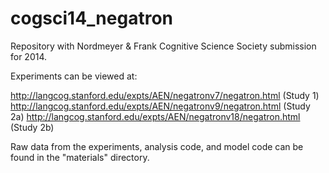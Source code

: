 cogsci14_negatron
=================

Repository with Nordmeyer & Frank Cognitive Science Society submission for 2014.

Experiments can be viewed at:

http://langcog.stanford.edu/expts/AEN/negatronv7/negatron.html (Study 1)
http://langcog.stanford.edu/expts/AEN/negatronv9/negatron.html (Study 2a)
http://langcog.stanford.edu/expts/AEN/negatronv18/negatron.html (Study 2b)

Raw data from the experiments, analysis code, and model code can be found in the "materials" directory.  
